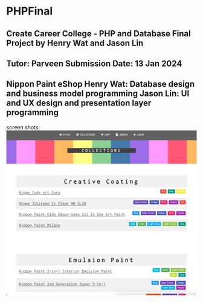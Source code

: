 # PHPFinal
Create Career College - PHP and Database Final Project by Henry Wat and Jason Lin
---
Tutor: Parveen
Submission Date: 13 Jan 2024
---
Nippon Paint eShop
Henry Wat: Database design and business model programming
Jason Lin: UI and UX design and presentation layer programming
---
screen shots:
![Collections](collections.png)
